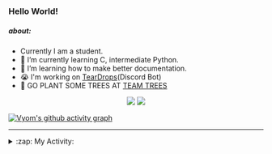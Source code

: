 ### Hello World!

##### about:
- Currently I am a student.
- 🌱 I’m currently learning C, intermediate Python.
- 🌱 I’m learning how to make better documentation.
- 😭 I'm working on [TearDrops](https://github.com/Vyvy-vi/TearDrops)(Discord Bot)
- 🌱 GO PLANT SOME TREES AT [TEAM TREES](https://teamtrees.org/)

<p align="center">
  <a href="https://twitter.com/Vyvy_viM"><img target="_blank" src="https://img.shields.io/badge/twitter%20@Vyvy_viM-0D95E8?style=for-the-badge&logo=twitter&logoColor=white"/></a> 
  <a href="https://vyvy-vi.github.io/portfolio"><img target="_blank" src="https://img.shields.io/badge/-I%27m_craving_for_open_source-green?style=for-the-badge&logo=github&logoColor=black"/></a> 
</p>

[![Vyom's github activity graph](https://activity-graph.herokuapp.com/graph?username=Vyvy-vi)](https://github.com/ashutosh00710/github-readme-activity-graph)

---
<details>
  <summary>:zap: My Activity:</summary>
  
<!--START_SECTION:waka-->
**I'm a Night 🦉** 

```text
🌞 Morning    35 commits     █░░░░░░░░░░░░░░░░░░░░░░░░   5.23% 
🌆 Daytime    217 commits    ████████░░░░░░░░░░░░░░░░░   32.44% 
🌃 Evening    243 commits    █████████░░░░░░░░░░░░░░░░   36.32% 
🌙 Night      174 commits    ██████░░░░░░░░░░░░░░░░░░░   26.01%

```
📅 **I'm Most Productive on Thursday** 

```text
Monday       92 commits     ███░░░░░░░░░░░░░░░░░░░░░░   13.75% 
Tuesday      84 commits     ███░░░░░░░░░░░░░░░░░░░░░░   12.56% 
Wednesday    126 commits    ████░░░░░░░░░░░░░░░░░░░░░   18.83% 
Thursday     140 commits    █████░░░░░░░░░░░░░░░░░░░░   20.93% 
Friday       40 commits     █░░░░░░░░░░░░░░░░░░░░░░░░   5.98% 
Saturday     84 commits     ███░░░░░░░░░░░░░░░░░░░░░░   12.56% 
Sunday       103 commits    ███░░░░░░░░░░░░░░░░░░░░░░   15.4%

```


📊 **This Week I Spent My Time On** 

```text
🔥 Editors: 
Vim                      7 hrs 34 mins       █████████████████████████   100.0%

🐱‍💻 Projects: 
blog                     2 hrs 54 mins       █████████░░░░░░░░░░░░░░░░   38.37% 
TEC-Discord-Oauth2       2 hrs 14 mins       ███████░░░░░░░░░░░░░░░░░░   29.64% 
TheGame                  1 hr 24 mins        ████░░░░░░░░░░░░░░░░░░░░░   18.7% 
TearDrops                23 mins             █░░░░░░░░░░░░░░░░░░░░░░░░   5.24% 
TEC-Discord-Automation   14 mins             ░░░░░░░░░░░░░░░░░░░░░░░░░   3.26%

```


<!--END_SECTION:waka-->
</details>

